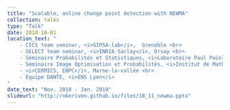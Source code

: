 ```yaml
---
title: "Scalable, online change point detection with NEWMA"
collection: talks
type: "Talk"
date: 2018-10-01
location_text: "
    - CICS team seminar, <i>GIPSA-lab</i>,  Grenoble <br>
	- SELECT team seminar, <i>INRIA Saclay</i>, Orsay <br>
	- Séminaire Probabilités et Statistiques, <i>Laboratoire Paul Painlevé</i>, Lille <br>
	- Séminaire Image Optimisation et Probabilités, <i>Institut de Mathématiques de Bordeaux</i> <br>
	- <i>CERMICS, ENPC</i>, Marne-la-vallée <br>
	- Equipe DANTE, <i>ENS Lyon</i>
"
date_text: "Nov. 2018 - Jan. 2019"
slideurl: "http://nkeriven.github.io/files/18_11_newma.pptx"
---
```

